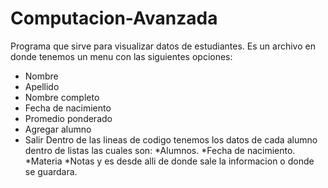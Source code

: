 # Computacion-Avanzada
Programa que sirve para visualizar datos de estudiantes.
Es un archivo en donde tenemos un menu con las siguientes opciones:
* Nombre
* Apellido
* Nombre completo
* Fecha de nacimiento
* Promedio ponderado
* Agregar alumno
* Salir
  Dentro de las lineas de codigo tenemos los datos de cada alumno dentro de listas las cuales son:
  *Alumnos.
  *Fecha de nacimiento.
  *Materia
  *Notas
  y es desde alli de donde sale la informacion o donde se guardara.

